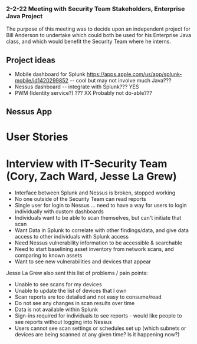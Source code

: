 ### 2-2-22 Meeting with Security Team Stakeholders, Enterprise Java Project

The purpose of this meeting was to decide upon an independent project for Bill Anderson to undertake which could both be used for his Enterprise Java class, and which would benefit the Security Team where he interns.

## Project ideas

- Mobile dashboard for Splunk https://apps.apple.com/us/app/splunk-mobile/id1420299852 -- cool but may not involve much Java???
- Nessus dashboard -- integrate with Splunk??? YES
- PWM (Identity service?) ??? XX  Probably not do-able???


## Nessus App

# User Stories

# Interview with IT-Security Team (Cory, Zach Ward, Jesse La Grew)

- Interface between Splunk and Nessus is broken, stopped working
- No one outside of the Security Team can read reports
- Single user for login to Nessus ... need to have a way for users to login individually with custom dashboards
- Individuals want to be able to scan themselves, but can't initiate that scan
- Want Data in Splunk to correlate with other findings/data, and give data access to other individuals with Splunk access
- Need Nessus vulnerability information to be accessible & searchable
- Need to start baselining asset inventory from network scans, and comparing to known assets
- Want to see new vulnerabilities and devices that appear

Jesse La Grew also sent this list of problems / pain points:

- Unable to see scans for my devices
- Unable to update the list of devices that I own
- Scan reports are too detailed and not easy to consume/read
- Do not see any changes in scan results over time
- Data is not available within Splunk
- Sign-ins required for individuals to see reports - would like people to see reports without logging into Nessus
- Users cannot see scan settings or schedules set up  (which subnets or devices are being scanned at any given time? Is it happening now?)
